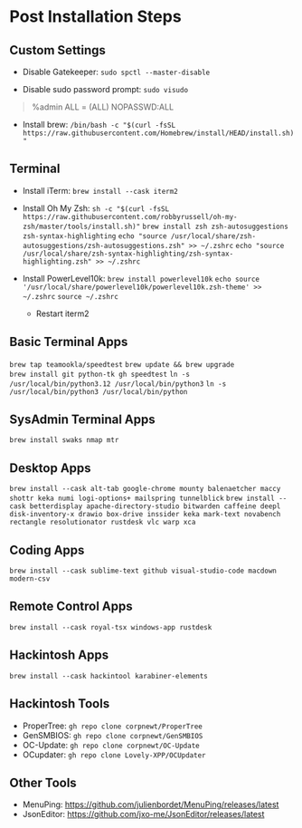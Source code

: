 # Post Installation Steps
## Custom Settings
* Disable Gatekeeper: `sudo spctl --master-disable`

* Disable sudo password prompt: `sudo visudo`
> %admin          ALL = (ALL) NOPASSWD:ALL

* Install brew: `/bin/bash -c "$(curl -fsSL https://raw.githubusercontent.com/Homebrew/install/HEAD/install.sh)"`
 

## Terminal
* Install iTerm: `brew install --cask iterm2`

* Install Oh My Zsh:
`sh -c "$(curl -fsSL https://raw.githubusercontent.com/robbyrussell/oh-my-zsh/master/tools/install.sh)"`
`brew install zsh zsh-autosuggestions zsh-syntax-highlighting`
`echo "source /usr/local/share/zsh-autosuggestions/zsh-autosuggestions.zsh" >> ~/.zshrc`
`echo "source /usr/local/share/zsh-syntax-highlighting/zsh-syntax-highlighting.zsh" >> ~/.zshrc`

* Install PowerLevel10k:
`brew install powerlevel10k`
`echo source '/usr/local/share/powerlevel10k/powerlevel10k.zsh-theme' >> ~/.zshrc`
`source ~/.zshrc`

	* Restart iterm2

## Basic Terminal Apps
`brew tap teamookla/speedtest`
`brew update && brew upgrade`                                                                                                                           
`brew install git python-tk gh speedtest`
`ln -s /usr/local/bin/python3.12 /usr/local/bin/python3`
`ln -s /usr/local/bin/python3 /usr/local/bin/python`

## SysAdmin Terminal Apps
`brew install swaks nmap mtr`

## Desktop Apps
`brew install --cask alt-tab google-chrome mounty balenaetcher maccy shottr keka numi logi-options+ mailspring tunnelblick`
`brew install --cask betterdisplay apache-directory-studio bitwarden caffeine deepl disk-inventory-x drawio box-drive inssider keka mark-text novabench rectangle resolutionator rustdesk vlc warp xca`

## Coding Apps
`brew install --cask sublime-text github visual-studio-code macdown modern-csv`

## Remote Control Apps
`brew install --cask royal-tsx windows-app rustdesk`

## Hackintosh Apps
`brew install --cask hackintool karabiner-elements`

## Hackintosh Tools
* ProperTree: `gh repo clone corpnewt/ProperTree`
* GenSMBIOS: `gh repo clone corpnewt/GenSMBIOS`
* OC-Update: `gh repo clone corpnewt/OC-Update`
* OCupdater: `gh repo clone Lovely-XPP/OCUpdater`

## Other Tools
* MenuPing: https://github.com/julienbordet/MenuPing/releases/latest
* JsonEditor: https://github.com/jxo-me/JsonEditor/releases/latest
